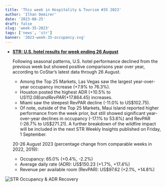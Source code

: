 ```yaml
---
title: 'This week in Hospitality & Tourism #35 2023'
author: 'Ilhan Demirer'
date: '2023-08-25'
draft: false
slug: 'week-35-2023'
tags: ['news', 'str']
banner: '2023-week-35-occupancy.svg'
---
```


- **[STR: U.S. hotel results for week ending 26 August](https://str.com/press-release/us-hotel-results-week-ending-26-august)**

  Following seasonal patterns, U.S. hotel performance declined from the previous week but showed positive comparisons year over year, according to CoStar’s latest data through 26 August.

  - Among the Top 25 Markets, Las Vegas saw the largest year-over-year occupancy increase (+7.9% to 76.3%).
  - Houston posted the highest ADR (+10.5% to US$112.08) and RevPAR (+17.8% to US$64.45) increases.
  - Miami saw the steepest RevPAR decline (-11.0% to US$102.75).
  - Of note, outside of the Top 25 Markets, Maui Island reported higher performance from the week prior, but still showed significant year-over-year declines in occupancy (-17.1% to 53.6%) and RevPAR (-26.7% to US$271.21). A further breakdown of the wildfire impact will be included in the next STR Weekly Insights published on Friday, 1 September.

  20-26 August 2023 (percentage change from comparable weeks in 2022, 2019):

  - Occupancy: 65.0% (+0.4%, -2.2%)
  - Average daily rate (ADR): US$150.23 (+1.7%, +17.4%)
  - Revenue per available room (RevPAR): US$97.62 (+2.1%, +14.8%)

![STR Occupancy & ADR Recovery](/images/blogimages/2023-week-35-occupancy.svg)
